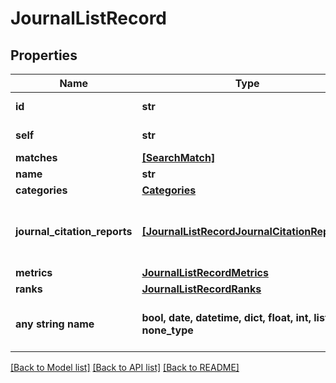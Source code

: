 # JournalListRecord


## Properties
Name | Type | Description | Notes
------------ | ------------- | ------------- | -------------
**id** | **str** | Journal unique identifier | [optional] 
**self** | **str** | Link to the journal entity | [optional] 
**matches** | [**[SearchMatch]**](SearchMatch.md) |  | [optional] 
**name** | **str** | Journal full name | [optional] 
**categories** | [**Categories**](Categories.md) |  | [optional] 
**journal_citation_reports** | [**[JournalListRecordJournalCitationReports]**](JournalListRecordJournalCitationReports.md) | Journal citation report link (only if the filter \&quot;jcrYear\&quot; was selected) | [optional] 
**metrics** | [**JournalListRecordMetrics**](JournalListRecordMetrics.md) |  | [optional] 
**ranks** | [**JournalListRecordRanks**](JournalListRecordRanks.md) |  | [optional] 
**any string name** | **bool, date, datetime, dict, float, int, list, str, none_type** | any string name can be used but the value must be the correct type | [optional]

[[Back to Model list]](../README.md#documentation-for-models) [[Back to API list]](../README.md#documentation-for-api-endpoints) [[Back to README]](../README.md)


